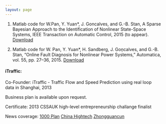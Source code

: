 ```yaml
---
layout: page
---
```


1. Matlab code for W.Pan, Y. Yuan*, J. Goncalves, and G.-B. Stan, A Sparse Bayesian Approach to the Identification of Nonlinear State-Space Systems, IEEE Transaction on Automatic Control, 2015 (to appear). [Download](http://hybrid.eecs.berkeley.edu/~yeyuan/id1.zip)


2. Matlab code for W. Pan, Y. Yuan*, H. Sandberg, J. Goņcalves, and G.-B. Stan, “Online Fault Diagnosis for Nonlinear Power Systems,” Automatica, vol. 55, pp. 27–36, 2015. [Download](http://hybrid.eecs.berkeley.edu/~yeyuan/id2.zip)


#### iTraffic: 

Co-Founder: iTraffic - Traffic Flow and Speed Prediction using real loop data in Shanghai, 2013

Business plan is available upon request. 

Certificate: 2013 CSSAUK high-level entrepreneurship challange finalist

News coverage: [1000 Plan](http://www.1000plan.org/qrjh/article/39132) [China Hightech](http://www.chinahightech.com/html/1271/2013/0730/150229.html) [Zhongguancun](http://www.zgc.gov.cn/jsrctq/hwllcdt/91654.htm)
 






